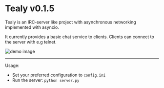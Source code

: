 # Tealy v0.1.5
Tealy is an IRC-server like project with asynchronous networking implemented with asyncio.

It currently provides a basic chat service to clients. Clients can connect to the server with e.g telnet.

![demo image](https://github.com/oskhi/tealy/assets/103853998/cefbae85-95d4-4535-afb4-de8b54e67484)

---

Usage:
- Set your preferred configuration to `config.ini`
- Run the server: `python server.py`
